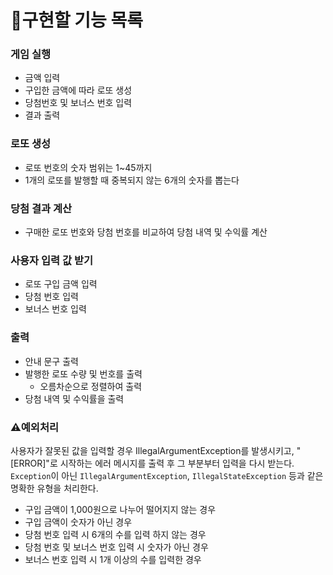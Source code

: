 # 📜구현할 기능 목록

### 게임 실행
* 금액 입력
* 구입한 금액에 따라 로또 생성
* 당첨번호 및 보너스 번호 입력
* 결과 출력


### 로또 생성
* 로또 번호의 숫자 범위는 1~45까지
* 1개의 로또를 발행할 때 중복되지 않는 6개의 숫자를 뽑는다


### 당첨 결과 계산
* 구매한 로또 번호와 당첨 번호를 비교하여 당첨 내역 및 수익률 계산


### 사용자 입력 값 받기
* 로또 구입 금액 입력
* 당첨 번호 입력
* 보너스 번호 입력


### 출력
* 안내 문구 출력
* 발행한 로또 수량 및 번호를 출력
  * 오름차순으로 정렬하여 출력
* 당첨 내역 및 수익률을 출력


### ⚠️예외처리
사용자가 잘못된 값을 입력할 경우 IllegalArgumentException를 발생시키고, "[ERROR]"로 시작하는 에러 메시지를 출력 후 그 부분부터 입력을 다시 받는다.
`Exception`이 아닌 `IllegalArgumentException`, `IllegalStateException` 등과 같은 명확한 유형을 처리한다.

* 구입 금액이 1,000원으로 나누어 떨어지지 않는 경우
* 구입 금액이 숫자가 아닌 경우
* 당첨 번호 입력 시 6개의 수를 입력 하지 않는 경우
* 당첨 번호 및 보너스 번호 입력 시 숫자가 아닌 경우
* 보너스 번호 입력 시 1개 이상의 수를 입력한 경우